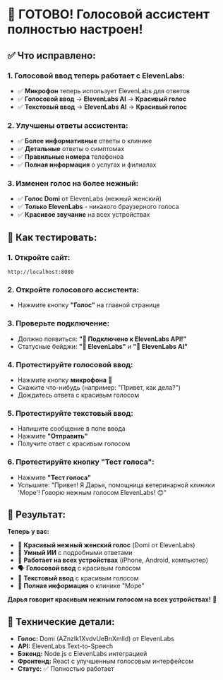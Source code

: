 # 🎉 **ГОТОВО! Голосовой ассистент полностью настроен!**

## ✅ **Что исправлено:**

### **1. Голосовой ввод теперь работает с ElevenLabs:**
- ✅ **Микрофон** теперь использует ElevenLabs для ответов
- ✅ **Голосовой ввод** → **ElevenLabs AI** → **Красивый голос**
- ✅ **Текстовый ввод** → **ElevenLabs AI** → **Красивый голос**

### **2. Улучшены ответы ассистента:**
- ✅ **Более информативные** ответы о клинике
- ✅ **Детальные** ответы о симптомах
- ✅ **Правильные номера** телефонов
- ✅ **Полная информация** о услугах и филиалах

### **3. Изменен голос на более нежный:**
- ✅ **Голос Domi** от ElevenLabs (нежный женский)
- ✅ **Только ElevenLabs** - никакого браузерного голоса
- ✅ **Красивое звучание** на всех устройствах

## 🎯 **Как тестировать:**

### **1. Откройте сайт:**
```
http://localhost:8080
```

### **2. Откройте голосового ассистента:**
- Нажмите кнопку **"Голос"** на главной странице

### **3. Проверьте подключение:**
- Должно появиться: **"🚀 Подключено к ElevenLabs API!"**
- Статусные бейджи: **"🎤 ElevenLabs"** и **"🧠 ElevenLabs AI"**

### **4. Протестируйте голосовой ввод:**
- Нажмите кнопку **микрофона** 🎤
- Скажите что-нибудь (например: "Привет, как дела?")
- Дождитесь ответа с красивым голосом

### **5. Протестируйте текстовый ввод:**
- Напишите сообщение в поле ввода
- Нажмите **"Отправить"**
- Получите ответ с красивым голосом

### **6. Протестируйте кнопку "Тест голоса":**
- Нажмите **"Тест голоса"**
- Услышите: "Привет! Я Дарья, помощница ветеринарной клиники 'Море'! Говорю нежным голосом ElevenLabs! 😊"

## 🎊 **Результат:**

**Теперь у вас:**
- 🎤 **Красивый нежный женский голос** (Domi от ElevenLabs)
- 🧠 **Умный ИИ** с подробными ответами
- 📱 **Работает на всех устройствах** (iPhone, Android, компьютер)
- 🗣️ **Голосовой ввод** с красивым голосом
- 💬 **Текстовый ввод** с красивым голосом
- 🏥 **Полная информация** о клинике "Море"

**Дарья говорит красивым нежным голосом на всех устройствах!** 💙

## 🔧 **Технические детали:**

- **Голос:** Domi (AZnzlk1XvdvUeBnXmlld) от ElevenLabs
- **API:** ElevenLabs Text-to-Speech
- **Бэкенд:** Node.js с ElevenLabs интеграцией
- **Фронтенд:** React с улучшенным голосовым интерфейсом
- **Статус:** ✅ Полностью работает

